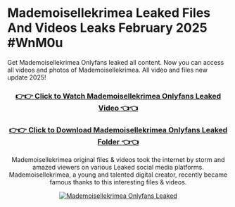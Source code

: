 # Mademoisellekrimea Leaked Files And Videos Leaks February 2025 #WnM0u

Get Mademoisellekrimea Onlyfans leaked all content. Now you can access all videos and photos of Mademoisellekrimea. All video and files new update 2025!
<div align="center" title="Mademoisellekrimea Onlyfans Leaked">
  
### [👉👉 Click to Watch Mademoisellekrimea Onlyfans Leaked Video 👈👈](https://links2leaks.com?utm_source=mademoisellekrimea&utm_medium=gitfeb)  
### [👉👉 Click to Download Mademoisellekrimea Onlyfans Leaked Folder 👈👈](https://links2leaks.com?utm_source=mademoisellekrimea&utm_medium=gitfeb)  

Mademoisellekrimea original files & videos took the internet by storm and amazed viewers on various Leaked social media platforms. Mademoisellekrimea, a young and talented digital creator, recently became famous thanks to this interesting files & videos.

[![Mademoisellekrimea Onlyfans Leaked](https://i.ibb.co/93hzkbrt/l2l.gif)](https://links2leaks.com?utm_source=mademoisellekrimea&utm_medium=gitfeb)  

</div>
